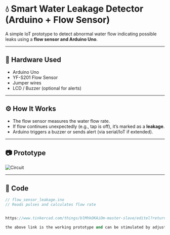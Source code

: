 # 💧 Smart Water Leakage Detector (Arduino + Flow Sensor)

A simple IoT prototype to detect abnormal water flow indicating possible leaks using a **flow sensor and Arduino Uno**.

---

## 🔧 Hardware Used
- Arduino Uno
- YF-S201 Flow Sensor
- Jumper wires
- LCD / Buzzer (optional for alerts)

---

## ⚙️ How It Works
- The flow sensor measures the water flow rate.
- If flow continues unexpectedly (e.g., tap is off), it’s marked as a **leakage**.
- Arduino triggers a buzzer or sends alert (via serial/IoT if extended).

---

## 📷 Prototype
![Circuit](images/image.png)


---

## 🧪 Code
```cpp
// flow_sensor_leakage.ino
// Reads pulses and calculates flow rate


https://www.tinkercad.com/things/blMhkOKAiOm-master-slave/editel?returnTo=https%3A%2F%2Fwww.tinkercad.com%2Fdashboard%2Fdesigns%2Fcircuits&sharecode=IMs2voCDKlVu3-UOqsg3MWoxqzFw0N9GZiuxcLbjezY

the above link is the working prototype and can be stimulated by adjusting the source and destination flow 
